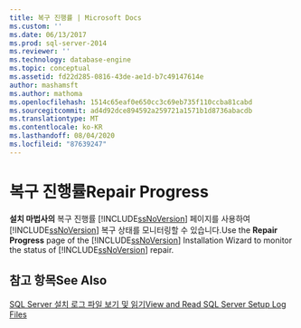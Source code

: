 ```yaml
---
title: 복구 진행률 | Microsoft Docs
ms.custom: ''
ms.date: 06/13/2017
ms.prod: sql-server-2014
ms.reviewer: ''
ms.technology: database-engine
ms.topic: conceptual
ms.assetid: fd22d285-0816-43de-ae1d-b7c49147614e
author: mashamsft
ms.author: mathoma
ms.openlocfilehash: 1514c65eaf0e650cc3c69eb735f110ccba81cabd
ms.sourcegitcommit: ad4d92dce894592a259721a1571b1d8736abacdb
ms.translationtype: MT
ms.contentlocale: ko-KR
ms.lasthandoff: 08/04/2020
ms.locfileid: "87639247"
---
```

# <a name="repair-progress"></a><span data-ttu-id="855fe-102">복구 진행률</span><span class="sxs-lookup"><span data-stu-id="855fe-102">Repair Progress</span></span>
  <span data-ttu-id="855fe-103">**설치 마법사의** 복구 진행률 [!INCLUDE[ssNoVersion](../../includes/ssnoversion-md.md)] 페이지를 사용하여 [!INCLUDE[ssNoVersion](../../includes/ssnoversion-md.md)] 복구 상태를 모니터링할 수 있습니다.</span><span class="sxs-lookup"><span data-stu-id="855fe-103">Use the **Repair Progress** page of the [!INCLUDE[ssNoVersion](../../includes/ssnoversion-md.md)] Installation Wizard to monitor the status of [!INCLUDE[ssNoVersion](../../includes/ssnoversion-md.md)] repair.</span></span>  
  
## <a name="see-also"></a><span data-ttu-id="855fe-104">참고 항목</span><span class="sxs-lookup"><span data-stu-id="855fe-104">See Also</span></span>  
 [<span data-ttu-id="855fe-105">SQL Server 설치 로그 파일 보기 및 읽기</span><span class="sxs-lookup"><span data-stu-id="855fe-105">View and Read SQL Server Setup Log Files</span></span>](../../database-engine/install-windows/view-and-read-sql-server-setup-log-files.md)  
  
  
